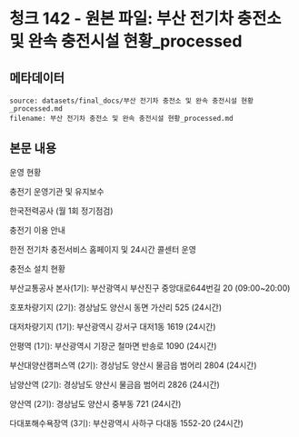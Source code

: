 # 청크 142 - 원본 파일: 부산 전기차 충전소 및 완속 충전시설 현황_processed

## 메타데이터

```
source: datasets/final_docs/부산 전기차 충전소 및 완속 충전시설 현황_processed.md
filename: 부산 전기차 충전소 및 완속 충전시설 현황_processed.md
```

## 본문 내용

운영 현황

충전기 운영기관 및 유지보수

한국전력공사 (월 1회 정기점검)

충전기 이용 안내

한전 전기차 충전서비스 홈페이지 및 24시간 콜센터 운영

충전소 설치 현황

부산교통공사 본사(1기): 부산광역시 부산진구 중앙대로644번길 20 (09:00~20:00)

호포차량기지 (2기): 경상남도 양산시 동면 가산리 525 (24시간)

대저차량기지 (1기): 부산광역시 강서구 대저1동 1619 (24시간)

안평역 (1기): 부산광역시 기장군 철마면 반송로 1090 (24시간)

부산대양산캠퍼스역 (2기): 경상남도 양산시 물금읍 범어리 2804 (24시간)

남양산역 (2기): 경상남도 양산시 물금읍 범어리 2826 (24시간)

양산역 (2기): 경상남도 양산시 중부동 721 (24시간)

다대포해수욕장역 (3기): 부산광역시 사하구 다대동 1552-20 (24시간)